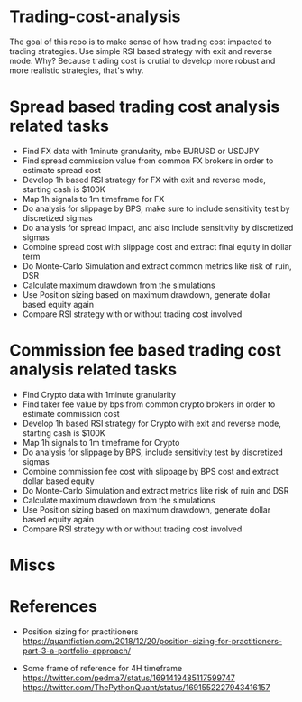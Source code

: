 # Trading-cost-analysis

The goal of this repo is to make sense of how trading cost impacted to trading strategies.
Use simple RSI based strategy with exit and reverse mode.
Why? Because trading cost is crutial to develop more robust and more realistic strategies, that's why.


# Spread based trading cost analysis related tasks

  - Find FX data with 1minute granularity, mbe EURUSD or USDJPY
  - Find spread commission value from common FX brokers in order to estimate spread cost
  - Develop 1h based RSI strategy for FX with exit and reverse mode, starting cash is $100K
  - Map 1h signals to 1m timeframe for FX
  - Do analysis for slippage by BPS, make sure to include sensitivity test by discretized sigmas
  - Do analysis for spread impact, and also include sensitivity by discretized sigmas
  - Combine spread cost with slippage cost and extract final equity in dollar term
  - Do Monte-Carlo Simulation and extract common metrics like risk of ruin, DSR
  - Calculate maximum drawdown from the simulations
  - Use Position sizing based on maximum drawdown, generate dollar based equity again
  - Compare RSI strategy with or without trading cost involved
  

# Commission fee based trading cost analysis related tasks

  - Find Crypto data with 1minute granularity
  - Find taker fee value by bps from common crypto brokers in order to estimate commission cost
  - Develop 1h based RSI strategy for Crypto with exit and reverse mode, starting cash is $100K
  - Map 1h signals to 1m timeframe for Crypto
  - Do analysis for slippage by BPS, include sensitivity test by discretized sigmas
  - Combine commission fee cost with slippage by BPS cost and extract dollar based equity
  - Do Monte-Carlo Simulation and extract metrics like risk of ruin and DSR
  - Calculate maximum drawdown from the simulations
  - Use Position sizing based on maximum drawdown, generate dollar based equity again
  - Compare RSI strategy with or without trading cost involved


# Miscs


# References

  - Position sizing for practitioners 
    https://quantfiction.com/2018/12/20/position-sizing-for-practitioners-part-3-a-portfolio-approach/

  - Some frame of reference for 4H timeframe
    https://twitter.com/pedma7/status/1691419485117599747
    https://twitter.com/ThePythonQuant/status/1691552227943416157







